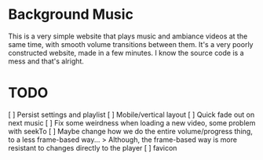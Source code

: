 # Background Music

This is a very simple website that plays music and ambiance videos at the same time,
with smooth volume transitions between them. It's a very poorly constructed website,
made in a few minutes. I know the source code is a mess and that's alright.

# TODO

[ ] Persist settings and playlist
[ ] Mobile/vertical layout
[ ] Quick fade out on next music
[ ] Fix some weirdness when loading a new video, some problem with seekTo
[ ] Maybe change how we do the entire volume/progress thing, to a less frame-based way...
    > Although, the frame-based way is more resistant to changes directly to the player
[ ] favicon